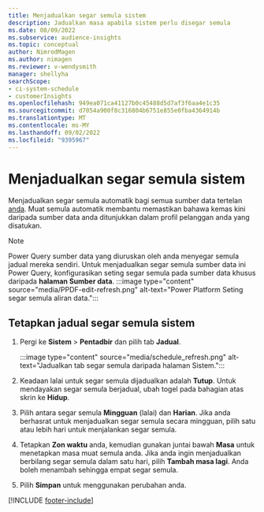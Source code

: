 ```yaml
---
title: Menjadualkan segar semula sistem
description: Jadualkan masa apabila sistem perlu disegar semula
ms.date: 08/09/2022
ms.subservice: audience-insights
ms.topic: conceptual
author: NimrodMagen
ms.author: nimagen
ms.reviewer: v-wendysmith
manager: shellyha
searchScope:
- ci-system-schedule
- customerInsights
ms.openlocfilehash: 949ea071ca41127b0c45488d5d7af3f6aa4e1c35
ms.sourcegitcommit: d7054a900f8c316804b6751e855e0fba4364914b
ms.translationtype: MT
ms.contentlocale: ms-MY
ms.lasthandoff: 09/02/2022
ms.locfileid: "9395967"
---
```

# <a name="schedule-system-refresh"></a>Menjadualkan segar semula sistem

Menjadualkan segar semula automatik bagi semua sumber data tertelan [anda](data-sources.md). Muat semula automatik membantu memastikan bahawa kemas kini daripada sumber data anda ditunjukkan dalam profil pelanggan anda yang disatukan.

> [!NOTE]
> Power Query sumber data yang diuruskan oleh anda menyegar semula jadual mereka sendiri. Untuk menjadualkan segar semula sumber data ini Power Query, konfigurasikan seting segar semula pada sumber data khusus daripada **halaman Sumber data**.
> :::image type="content" source="media/PPDF-edit-refresh.png" alt-text="Power Platform Seting segar semula aliran data.":::

## <a name="set-system-refresh-schedule"></a>Tetapkan jadual segar semula sistem

1. Pergi ke **Sistem** > **Pentadbir** dan pilih tab **Jadual**.

   :::image type="content" source="media/schedule_refresh.png" alt-text="Jadualkan tab segar semula daripada halaman Sistem.":::

1. Keadaan lalai untuk segar semula dijadualkan adalah **Tutup**. Untuk mendayakan segar semula berjadual, ubah togel pada bahagian atas skrin ke **Hidup**.

1. Pilih antara segar semula **Mingguan** (lalai) dan **Harian**. Jika anda berhasrat untuk menjadualkan segar semula secara mingguan, pilih satu atau lebih hari untuk menjalankan segar semula.

1. Tetapkan **Zon waktu** anda, kemudian gunakan juntai bawah **Masa** untuk menetapkan masa muat semula anda. Jika anda ingin menjadualkan berbilang segar semula dalam satu hari, pilih **Tambah masa lagi**. Anda boleh menambah sehingga empat segar semula.

1. Pilih **Simpan** untuk menggunakan perubahan anda.

[!INCLUDE [footer-include](includes/footer-banner.md)]
